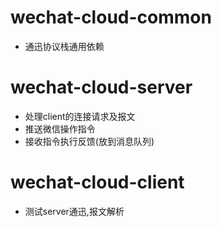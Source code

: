 # wechat-cloud-common

+ 通迅协议栈通用依赖

# wechat-cloud-server

+ 处理client的连接请求及报文
+ 推送微信操作指令
+ 接收指令执行反馈(放到消息队列)

# wechat-cloud-client

+ 测试server通迅,报文解析

